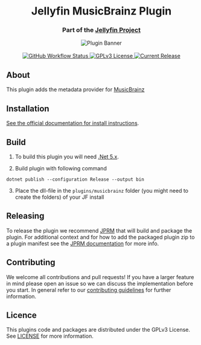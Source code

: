 <h1 align="center">Jellyfin MusicBrainz Plugin</h1>
<h3 align="center">Part of the <a href="https://jellyfin.org">Jellyfin Project</a></h3>

<p align="center">
<img alt="Plugin Banner" src="https://raw.githubusercontent.com/jellyfin/jellyfin-ux/master/plugins/SVG/jellyfin-plugin-musicbrainz.svg?sanitize=true"/>
<br/>
<br/>
<a href="https://github.com/jellyfin/jellyfin-plugin-musicbrainz/actions?query=workflow%3A%22Test+Build+Plugin%22">
<img alt="GitHub Workflow Status" src="https://img.shields.io/github/workflow/status/jellyfin/jellyfin-plugin-musicbrainz/Test%20Build%20Plugin.svg">
</a>
<a href="https://github.com/jellyfin/jellyfin-plugin-musicbrainz">
<img alt="GPLv3 License" src="https://img.shields.io/github/license/jellyfin/jellyfin-plugin-musicbrainz.svg"/>
</a>
<a href="https://github.com/jellyfin/jellyfin-plugin-musicbrainz/releases">
<img alt="Current Release" src="https://img.shields.io/github/release/jellyfin/jellyfin-plugin-musicbrainz.svg"/>
</a>
</p>

## About
This plugin adds the metadata provider for [MusicBrainz](https://musicbrainz.org/)

## Installation

[See the official documentation for install instructions](https://jellyfin.org/docs/general/server/plugins/index.html#installing).

## Build

1. To build this plugin you will need [.Net 5.x](https://dotnet.microsoft.com/download/dotnet/5.0).

2. Build plugin with following command
  ```
  dotnet publish --configuration Release --output bin
  ```

3. Place the dll-file in the `plugins/musicbrainz` folder (you might need to create the folders) of your JF install

## Releasing

To release the plugin we recommend [JPRM](https://github.com/oddstr13/jellyfin-plugin-repository-manager) that will build and package the plugin.
For additional context and for how to add the packaged plugin zip to a plugin manifest see the [JPRM documentation](https://github.com/oddstr13/jellyfin-plugin-repository-manager) for more info.

## Contributing

We welcome all contributions and pull requests! If you have a larger feature in mind please open an issue so we can discuss the implementation before you start.
In general refer to our [contributing guidelines](https://github.com/jellyfin/.github/blob/master/CONTRIBUTING.md) for further information.

## Licence

This plugins code and packages are distributed under the GPLv3 License. See [LICENSE](./LICENSE) for more information.
